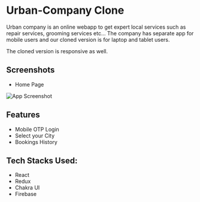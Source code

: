 # Urban-Company Clone

Urban company is an online webapp to get expert local services such as
repair services, grooming services etc...
The company has separate app for mobile users and our cloned version is
for laptop and tablet users.

The cloned version is responsive as well.

## Screenshots

- Home Page

![App Screenshot](https://i.ibb.co/Mf7PwLp/uc.png)

## Features

- Mobile OTP Login
- Select your City
- Bookings History

## Tech Stacks Used:

- React
- Redux
- Chakra UI
- Firebase
